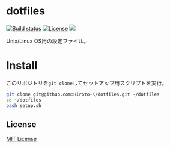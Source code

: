 # dotfiles

[![Build status](https://img.shields.io/travis/Hiroto-K/dotfiles/master.svg?style=flat-square)](https://travis-ci.org/Hiroto-K/dotfiles)
[![License](https://img.shields.io/github/license/Hiroto-K/dotfiles.svg?style=flat-square)](https://github.com/Hiroto-K/dotfiles/blob/master/LICENSE)
![](https://img.shields.io/badge/platform-OS%20X%20|%20Linux-808080.svg?style=flat-square)

Unix/Linux OS用の設定ファイル。

# Install
このリポジトリを``git clone``してセットアップ用スクリプトを実行。

```bash
git clone git@github.com:Hiroto-K/dotfiles.git ~/dotfiles
cd ~/dotfiles
bash setup.sh
```

## License
[MIT License](https://github.com/Hiroto-K/dotfiles/blob/master/LICENSE "MIT License")